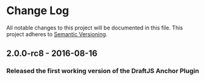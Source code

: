 # Change Log

All notable changes to this project will be documented in this file.
This project adheres to [Semantic Versioning](http://semver.org/).

## 2.0.0-rc8 - 2016-08-16
### Released the first working version of the DraftJS Anchor Plugin

